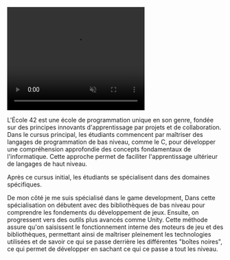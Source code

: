 <video width="320" height="240" autoplay loop muted>
  <source src="https://youtu.be/yP5DKzriqXA?feature=shared" type="video/mp4">
  Votre navigateur ne supporte pas la balise vidéo.
</video>

L'École 42 est une école de programmation unique en son genre, fondée sur des principes innovants d'apprentissage par projets et de collaboration. Dans le cursus principal, les étudiants commencent par maîtriser des langages de programmation de bas niveau, comme le C, pour développer une compréhension approfondie des concepts fondamentaux de l'informatique. Cette approche permet de faciliter l'apprentissage ultérieur de langages de haut niveau.

Après ce cursus initial, les étudiants se spécialisent dans des domaines spécifiques. 

De mon côté je me suis spécialisé dans le game development, Dans cette spécialisation on débutent avec des bibliothèques de bas niveau pour comprendre les fondements du développement de jeux. Ensuite, on progressent vers des outils plus avancés comme Unity. Cette méthode assure qu'on saisissent le fonctionnement interne des moteurs de jeu et des bibliothèques, permettant ainsi de maîtriser pleinement les technologies utilisées et de savoir ce qui se passe derrière les différentes "boîtes noires", ce qui permet de développer en sachant ce qui ce passe a tout les niveau.
